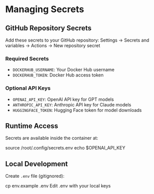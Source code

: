 # Managing Secrets

## GitHub Repository Secrets

Add these secrets to your GitHub repository:
Settings → Secrets and variables → Actions → New repository secret

### Required Secrets
- `DOCKERHUB_USERNAME`: Your Docker Hub username
- `DOCKERHUB_TOKEN`: Docker Hub access token

### Optional API Keys
- `OPENAI_API_KEY`: OpenAI API key for GPT models
- `ANTHROPIC_API_KEY`: Anthropic API key for Claude models
- `HUGGINGFACE_TOKEN`: Hugging Face token for model downloads

## Runtime Access

Secrets are available inside the container at:

source /root/.config/secrets.env
echo $OPENAI_API_KEY

## Local Development

Create `.env` file (gitignored):

cp env.example .env
Edit .env with your local keys
